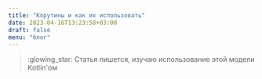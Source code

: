```yaml
---
title: "Корутины и как их использовать"
date: 2023-04-16T13:23:58+03:00
draft: false
menu: "блог"
---
```


> :glowing_star: Статья пишется, изучаю использование этой модели Kotlin'ом

